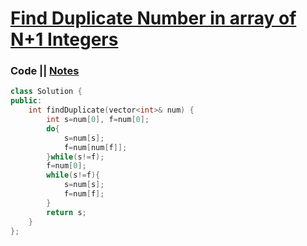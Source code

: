 # [Find Duplicate Number in array of N+1 Integers](https://leetcode.com/problems/find-the-duplicate-number/)

### Code || [Notes](https://drive.google.com/file/d/1AQGezAB0lMLEOrE6bJwHYRc6k7ctLqGG/view?usp=sharing)
``` .cpp
class Solution {
public:
    int findDuplicate(vector<int>& num) {
        int s=num[0], f=num[0];
        do{
            s=num[s];
            f=num[num[f]];
        }while(s!=f);
        f=num[0];
        while(s!=f){
            s=num[s];
            f=num[f];
        }
        return s;
    }
};
```
